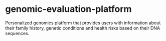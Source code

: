# genomic-evaluation-platform
Personalized genomics platform that provides users with information about their family history, genetic conditions and health risks based on their DNA sequences.
